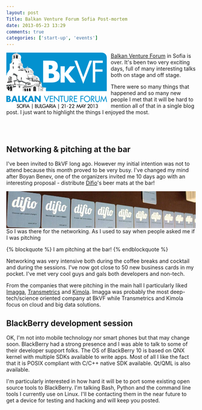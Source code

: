 ```yaml
---
layout: post
Title: Balkan Venture Forum Sofia Post-mortem
date: 2013-05-23 13:29
comments: true
categories: ['start-up', 'events']
---
```


<img src="/images/bkvf_sofia.png" alt="BkVF Sofia" style="float:left;margin-right:10px;"/>

[Balkan Venture Forum](http://www.balkanventureforum.org/) in Sofia is over. It's been two
very exciting days, full of many interesting talks both on stage and off stage.

There were so many things that happened and so many new people I met that it will be hard
to mention all of that in a single blog post. I just want to highlight the things I enjoyed
the most.

<br /><br />

Networking & pitching at the bar
--------------------------------

I've been invited to BkVF long ago. However my initial intention was not to attend because
this month proved to be very busy. I've changed my mind after Boyan Benev, one of the organizers
invited me 10 days ago with an interesting proposal - distribute [Difio](http://www.dif.io)'s beer mats at the bar!

<img src="/images/difio_beermats.jpg" alt="Difio beer mats" style="float:left;clear:both;display:inline-block;"/>

So I was there for the networking. As I used to say when people asked me if I was pitching

{% blockquote %}
I am pitching at the bar!
{% endblockquote %}

Networking was very intensive both during the coffee breaks and cocktail and during the sessions.
I've now got close to 50 new business cards in my pocket. I've met very cool guys and gals both
developers and non-tech. 

From the companies that were pitching in the main hall I particularly liked
[Imagga](http://imagga.com/), [Transmetrics](http://transmetrics.eu/) and [Kimola](http://kimola.com/).
Imagga was probably the most deep-tech/science oriented company at BkVF while Transmetrics
and Kimola focus on cloud and big data solutions.


BlackBerry development session
------------------------------

OK, I'm not into mobile technology nor smart phones but that may change soon. 
BlackBerry had a strong presence and I was able to talk to some of their developer
support folks.
The OS of BlackBerry 10 is based on QNX kernel with multiple SDKs available to write apps.
Most of all I like the fact that it is POSIX compliant with C/C++ native SDK available.
Qt/QML is also available. 

I'm particularly interested in how hard it will be to port
some existing open source tools to BlackBerry. I'm talking Bash, Python and the
command line tools I currently use on Linux. I'll be contacting them in the near future
to get a device for testing and hacking and will keep you posted.












